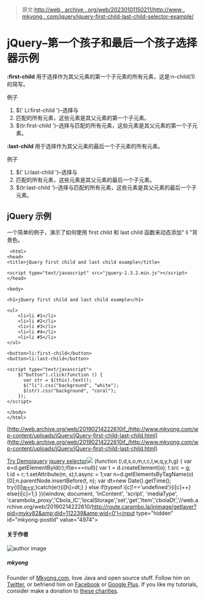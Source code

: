> 原文:[http://web . archive . org/web/20230101150211/http://www . mkyong . com/jquery/jquery-first-child-last-child-selector-example/](http://web.archive.org/web/20230101150211/http://www.mkyong.com/jquery/jquery-first-child-last-child-selector-example/)

# jQuery–第一个孩子和最后一个孩子选择器示例

**:first-child** 用于选择作为其父元素的第一个子元素的所有元素，这是:n-child(1)的简写。

例子

1.  $(' Li:first-child ')–选择与
2.  匹配的所有元素，这些元素是其父元素的第一个子元素。
3.  $(tr:first-child ')–选择与匹配的所有元素，这些元素是其父元素的第一个子元素。

**:last-child** 用于选择作为其父元素的最后一个子元素的所有元素。

例子

1.  $(' Li:last-child ')–选择与
2.  匹配的所有元素，这些元素是其父元素的最后一个子元素。
3.  $(tr:last-child ')–选择与匹配的所有元素，这些元素是其父元素的最后一个子元素。

## jQuery 示例

一个简单的例子，演示了如何使用 first child 和 last child 函数来动态添加" li "背景色。

```
 <html>
<head>
<title>jQuery first child and last child example</title>

<script type="text/javascript" src="jquery-1.3.2.min.js"></script>
</head>

<body>

<h1>jQuery first child and last child example</h1>

<ul>
	<li>li #1</li>
	<li>li #2</li>
	<li>li #3</li>
	<li>li #4</li>
	<li>li #5</li>
</ul>

<button>li:first-child</button>
<button>li:last-child</button>

<script type="text/javascript">
    $("button").click(function () {
      var str = $(this).text();
      $("li").css("background", "white");
      $(str).css("background", "coral");
    });
</script>

</body>
</html> 
```

[http://web.archive.org/web/20190214222610if_/http://www.mkyong.com/wp-content/uploads/jQuery/jQuery-first-child-last-child.html](http://web.archive.org/web/20190214222610if_/http://www.mkyong.com/wp-content/uploads/jQuery/jQuery-first-child-last-child.html)

[Try Demo](http://web.archive.org/web/20190214222610/http://www.mkyong.com/wp-content/uploads/jQuery/jQuery-first-child-last-child.html)[jquery](http://web.archive.org/web/20190214222610/http://www.mkyong.com/tag/jquery/) [jquery selector](http://web.archive.org/web/20190214222610/http://www.mkyong.com/tag/jquery-selector/)![](../Images/596a286c99f707ce93468988fd2234f7.png) (function (i,d,s,o,m,r,c,l,w,q,y,h,g) { var e=d.getElementById(r);if(e===null){ var t = d.createElement(o); t.src = g; t.id = r; t.setAttribute(m, s);t.async = 1;var n=d.getElementsByTagName(o)[0];n.parentNode.insertBefore(t, n); var dt=new Date().getTime(); try{i[l][w+y](h,i[l][q+y](h)+'&amp;'+dt);}catch(er){i[h]=dt;} } else if(typeof i[c]!=='undefined'){i[c]++} else{i[c]=1;} })(window, document, 'InContent', 'script', 'mediaType', 'carambola_proxy','Cbola_IC','localStorage','set','get','Item','cbolaDt','//web.archive.org/web/20190214222610/http://route.carambo.la/inimage/getlayer?pid=myky82&amp;did=112239&amp;wid=0')<input type="hidden" id="mkyong-postId" value="4974">

#### 关于作者

![author image](../Images/7b936c7aae3b8376d32fa11ddae7260c.png)

##### mkyong

Founder of [Mkyong.com](http://web.archive.org/web/20190214222610/http://mkyong.com/), love Java and open source stuff. Follow him on [Twitter](http://web.archive.org/web/20190214222610/https://twitter.com/mkyong), or befriend him on [Facebook](http://web.archive.org/web/20190214222610/http://www.facebook.com/java.tutorial) or [Google Plus](http://web.archive.org/web/20190214222610/https://plus.google.com/110948163568945735692?rel=author). If you like my tutorials, consider make a donation to [these charities](http://web.archive.org/web/20190214222610/http://www.mkyong.com/blog/donate-to-charity/).